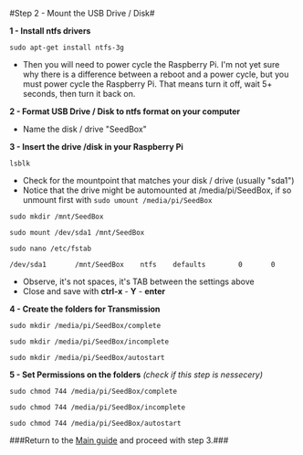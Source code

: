 #Step 2 - Mount the USB Drive / Disk#

**1 - Install ntfs drivers**
~~~
sudo apt-get install ntfs-3g
~~~
   * Then you will need to power cycle the Raspberry Pi. I'm not yet sure why there is a difference between a reboot and a power cycle, but you must power cycle the Raspberry Pi. That means turn it off, wait 5+ seconds, then turn it back on.

**2 - Format USB Drive / Disk to ntfs format on your computer**
   * Name the disk / drive "SeedBox"
   
**3 - Insert the drive /disk in your Raspberry Pi**
~~~
lsblk
~~~
   * Check for the mountpoint that matches your disk / drive (usually "sda1")
   * Notice that the drive might be automounted at /media/pi/SeedBox, if so unmount first with `sudo umount /media/pi/SeedBox`

~~~
sudo mkdir /mnt/SeedBox
~~~
~~~
sudo mount /dev/sda1 /mnt/SeedBox
~~~
~~~
sudo nano /etc/fstab
~~~
~~~
/dev/sda1       /mnt/SeedBox    ntfs    defaults        0       0
~~~
   * Observe, it's not spaces, it's TAB between the settings above
   * Close and save with **ctrl-x** - **Y** - **enter**

**4 - Create the folders for Transmission**
~~~
sudo mkdir /media/pi/SeedBox/complete
~~~
~~~
sudo mkdir /media/pi/SeedBox/incomplete
~~~
~~~
sudo mkdir /media/pi/SeedBox/autostart
~~~
**5 - Set Permissions on the folders** *(check if this step is nessecery)*
~~~
sudo chmod 744 /media/pi/SeedBox/complete
~~~
~~~
sudo chmod 744 /media/pi/SeedBox/incomplete
~~~
~~~
sudo chmod 744 /media/pi/SeedBox/autostart
~~~

###Return to the [Main guide](https://github.com/mcfrojd/PiVPN-Seedbox) and proceed with step 3.###
